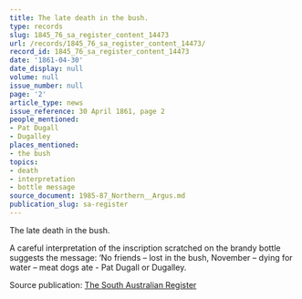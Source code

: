 ```yaml
---
title: The late death in the bush.
type: records
slug: 1845_76_sa_register_content_14473
url: /records/1845_76_sa_register_content_14473/
record_id: 1845_76_sa_register_content_14473
date: '1861-04-30'
date_display: null
volume: null
issue_number: null
page: '2'
article_type: news
issue_reference: 30 April 1861, page 2
people_mentioned:
- Pat Dugall
- Dugalley
places_mentioned:
- the bush
topics:
- death
- interpretation
- bottle message
source_document: 1985-87_Northern__Argus.md
publication_slug: sa-register
---
```


The late death in the bush.

A careful interpretation of the inscription scratched on the brandy bottle suggests the message: ‘No friends – lost in the bush, November – dying for water – meat dogs ate - Pat Dugall or Dugalley.

Source publication: [The South Australian Register](/publications/sa-register/)
